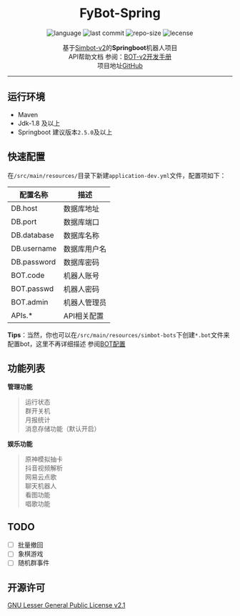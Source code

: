 <div style="text-align: center;">

# FyBot-Spring
![language](https://img.shields.io/github/languages/top/VarleyT/FyCloud-Robot)
![last commit](https://img.shields.io/github/last-commit/VarleyT/FyCloud-Robot)
![repo-size](https://img.shields.io/github/repo-size/VarleyT/FyCloud-Robot)
![lecense](https://img.shields.io/github/license/VarleyT/FyCloud-robot)

基于[Simbot-v2](https://github.com/ForteScarlet/simpler-robot/tree/v2-dev)的**Springboot**机器人项目  
API帮助文档 参阅：[BOT-v2开发手册](https://www.yuque.com/simpler-robot/simpler-robot-doc)  
项目地址[GitHub](https://github.com/VarleyT/FyCloud-Robot)
</div>

***
## 运行环境
* Maven
* Jdk-1.8 及以上
* Springboot 建议版本`2.5.0`及以上

## 快速配置
在`/src/main/resources/`目录下新建`application-dev.yml`文件，配置项如下：

| 配置名称 | 描述 |
| --- | --- |
| DB.host | 数据库地址 |
| DB.port | 数据库端口 |
| DB.database | 数据库名称 |
| DB.username | 数据库用户名 |
| DB.password | 数据库密码 |
| BOT.code | 机器人账号 |
| BOT.passwd | 机器人密码 |
| BOT.admin | 机器人管理员 |
| APIs.* | API相关配置 |

**Tips**：当然，你也可以在`/src/main/resources/simbot-bots`下创建`*.bot`文件来配置bot，这里不再详细描述 参阅[BOT配置](https://www.yuque.com/simpler-robot/simpler-robot-doc/fk6o3e#iUKbX)


## 功能列表
**管理功能**
> 运行状态  
> 群开关机   
> 月报统计  
> 消息存储功能（默认开启）

**娱乐功能**
> 原神模拟抽卡  
> 抖音视频解析  
> 网易云点歌  
> 聊天机器人  
> 看图功能  
> 唱歌功能

## TODO
- [ ] 批量撤回
- [ ] 象棋游戏
- [ ] 随机群事件

## 开源许可
[GNU Lesser General Public License v2.1](https://github.com/VarleyT/FyCloud-Robot/blob/spring/LICENSE)


